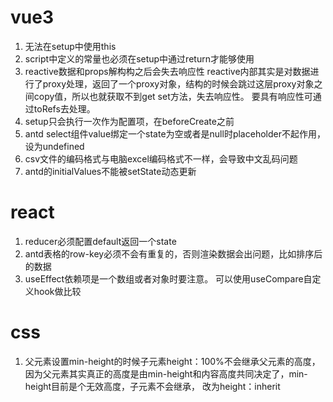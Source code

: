 # vue3
1. 无法在setup中使用this
2. script中定义的常量也必须在setup中通过return才能够使用
3. reactive数据和props解构构之后会失去响应性
	reactive内部其实是对数据进行了proxy处理，返回了一个proxy对象，结构的时候会跳过这层proxy对象之间copy值，所以也就获取不到get set方法，失去响应性。
	要具有响应性可通过toRefs去处理。
4. setup只会执行一次作为配置项，在beforeCreate之前
5. antd select组件value绑定一个state为空或者是null时placeholder不起作用，设为undefined
6. csv文件的编码格式与电脑excel编码格式不一样，会导致中文乱码问题
7. antd的initialValues不能被setState动态更新

# react
1. reducer必须配置default返回一个state
2. antd表格的row-key必须不会有重复的，否则渲染数据会出问题，比如排序后的数据
3. useEffect依赖项是一个数组或者对象时要注意。 可以使用useCompare自定义hook做比较

# css
1. 父元素设置min-height的时候子元素height：100%不会继承父元素的高度，因为父元素其实真正的高度是由min-height和内容高度共同决定了，min-height目前是个无效高度，子元素不会继承， 改为height：inherit
